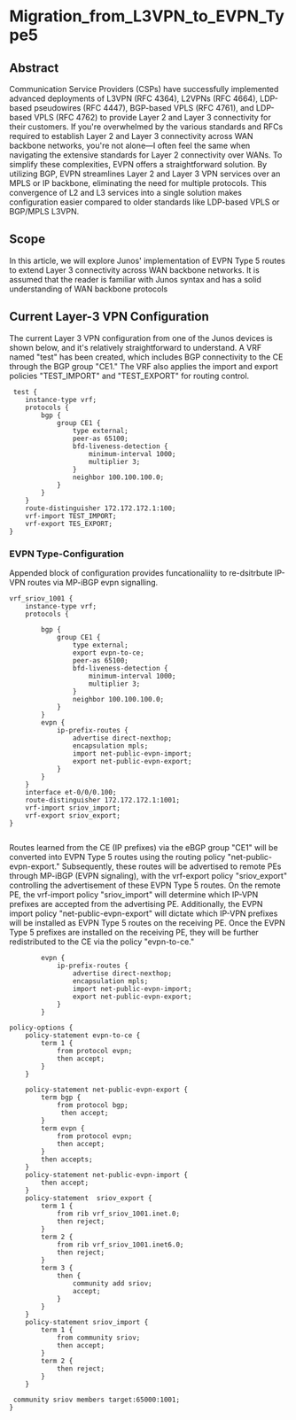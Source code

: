 # Migration_from_L3VPN_to_EVPN_Type5
## Abstract
Communication Service Providers (CSPs) have successfully implemented advanced deployments of L3VPN (RFC 4364), L2VPNs (RFC 4664), LDP-based pseudowires (RFC 4447), BGP-based VPLS (RFC 4761), and LDP-based VPLS (RFC 4762) to provide Layer 2 and Layer 3 connectivity for their customers. If you're overwhelmed by the various standards and RFCs required to establish Layer 2 and Layer 3 connectivity across WAN backbone networks, you're not alone—I often feel the same when navigating the extensive standards for Layer 2 connectivity over WANs. To simplify these complexities, EVPN offers a straightforward solution. By utilizing BGP, EVPN streamlines Layer 2 and Layer 3 VPN services over an MPLS or IP backbone, eliminating the need for multiple protocols. This convergence of L2 and L3 services into a single solution makes configuration easier compared to older standards like LDP-based VPLS or BGP/MPLS L3VPN.

## Scope
In this article, we will explore Junos' implementation of EVPN Type 5 routes to extend Layer 3 connectivity across WAN backbone networks. It is assumed that the reader is familiar with Junos syntax and has a solid understanding of WAN backbone protocols

## Current Layer-3 VPN Configuration
The current Layer 3 VPN configuration from one of the Junos devices is shown below, and it's relatively straightforward to understand. A VRF named "test" has been created, which includes BGP connectivity to the CE through the BGP group "CE1." The VRF also applies the import and export policies "TEST_IMPORT" and "TEST_EXPORT" for routing control.
```
 test {
    instance-type vrf;
    protocols {
        bgp {
            group CE1 {
                type external;
                peer-as 65100;
                bfd-liveness-detection {
                    minimum-interval 1000;
                    multiplier 3;
                }
                neighbor 100.100.100.0;
            }
        }
    }
    route-distinguisher 172.172.172.1:100;
    vrf-import TEST_IMPORT;
    vrf-export TES_EXPORT;
}
```
### EVPN Type-Configuration 
Appended block of configuration provides funcationaliity to re-dsitrbute IP-VPN routes via MP-iBGP evpn signalling. 
```
vrf_sriov_1001 {
    instance-type vrf;
    protocols {
       
        bgp {
            group CE1 {
                type external;
                export evpn-to-ce;
                peer-as 65100;
                bfd-liveness-detection {
                    minimum-interval 1000;
                    multiplier 3;
                }
                neighbor 100.100.100.0;
            }
        }
        evpn {
            ip-prefix-routes {
                advertise direct-nexthop;
                encapsulation mpls;     
                import net-public-evpn-import;
                export net-public-evpn-export;
            }
        }
    }
    interface et-0/0/0.100;
    route-distinguisher 172.172.172.1:1001;
    vrf-import sriov_import;
    vrf-export sriov_export;
}


```

Routes learned from the CE (IP prefixes) via the eBGP group "CE1" will be converted into EVPN Type 5 routes using the routing policy "net-public-evpn-export." Subsequently, these routes will be advertised to remote PEs through MP-iBGP (EVPN signaling), with the vrf-export policy "sriov_export" controlling the advertisement of these EVPN Type 5 routes. On the remote PE, the vrf-import policy "sriov_import" will determine which IP-VPN prefixes are accepted from the advertising PE. Additionally, the EVPN import policy "net-public-evpn-export" will dictate which IP-VPN prefixes will be installed as EVPN Type 5 routes on the receiving PE. Once the EVPN Type 5 prefixes are installed on the receiving PE, they will be further redistributed to the CE via the policy "evpn-to-ce."

```
        evpn {
            ip-prefix-routes {
                advertise direct-nexthop;
                encapsulation mpls;     
                import net-public-evpn-import;
                export net-public-evpn-export;
            }
        }
    
policy-options {
    policy-statement evpn-to-ce {
        term 1 {
            from protocol evpn;
            then accept;
        }
    }
    
    policy-statement net-public-evpn-export {
        term bgp {
            from protocol bgp;
             then accept;
        }
        term evpn {
            from protocol evpn;
            then accept;
        }
        then accepts;
    }
    policy-statement net-public-evpn-import {
        then accept;
    }
    policy-statement  sriov_export {
        term 1 {
            from rib vrf_sriov_1001.inet.0;
            then reject;
        }
        term 2 {
            from rib vrf_sriov_1001.inet6.0;
            then reject;
        }
        term 3 {
            then {
                community add sriov;
                accept;
            }
        }
    }
    policy-statement sriov_import {
        term 1 {
            from community sriov;
            then accept;
        }
        term 2 {
            then reject;
        }
    }

 community sriov members target:65000:1001;
}
```

